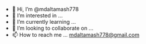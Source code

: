 - 👋 Hi, I’m @mdaltamash778
- 👀 I’m interested in ...
- 🌱 I’m currently learning ...
- 💞️ I’m looking to collaborate on ...
- 📫 How to reach me ... mdaltamash778@gmail.com

<!---
mdaltamash778/mdaltamash778 is a ✨ special ✨ repository because its `README.md` (this file) appears on your GitHub profile.
You can click the Preview link to take a look at your changes.
--->
